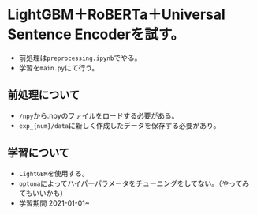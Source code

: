 # LightGBM＋RoBERTa＋Universal Sentence Encoderを試す。
- 前処理は`preprocessing.ipynb`でやる。
- 学習を`main.py`にて行う。

## 前処理について
- `/npy`から.npyのファイルをロードする必要がある。
- `exp_{num}/data`に新しく作成したデータを保存する必要があり。

## 学習について
- `LightGBM`を使用する。
- `optuna`によってハイパーパラメータをチューニングをしてない。（やってみてもいいかも）
- 学習期間 2021-01-01~